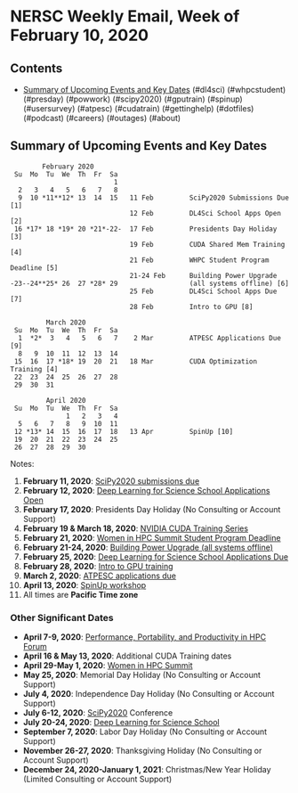 # NERSC Weekly Email, Week of February 10, 2020 #

## Contents ## 

- [Summary of Upcoming Events and Key Dates](#dates)
(#dl4sci)
(#whpcstudent)
(#presday)
(#powwork)
(#scipy2020)
(#gputrain)
(#spinup)
(#usersurvey)
(#atpesc)
(#cudatrain)
(#gettinghelp)
(#dotfiles)
(#podcast)
(#careers)
(#outages)
(#about)

## Summary of Upcoming Events and Key Dates <a name="dates"/></a> ##

            February 2020   
     Su  Mo  Tu  We  Th  Fr  Sa
                              1 
      2   3   4   5   6   7   8    
      9  10 *11**12* 13  14  15   11 Feb         SciPy2020 Submissions Due [1]
                                  12 Feb         DL4Sci School Apps Open [2]
     16 *17* 18 *19* 20 *21*-22-  17 Feb         Presidents Day Holiday [3]
                                  19 Feb         CUDA Shared Mem Training [4]
                                  21 Feb         WHPC Student Program Deadline [5]
                                  21-24 Feb      Building Power Upgrade
    -23--24**25* 26  27 *28* 29                  (all systems offline) [6]
                                  25 Feb         DL4Sci School Apps Due [7]
                                  28 Feb         Intro to GPU [8]

             March 2020     
     Su  Mo  Tu  We  Th  Fr  Sa
      1  *2*  3   4   5   6   7    2 Mar         ATPESC Applications Due [9]
      8   9  10  11  12  13  14 
     15  16  17 *18* 19  20  21   18 Mar         CUDA Optimization Training [4]
     22  23  24  25  26  27  28 
     29  30  31 

             April 2020
     Su  Mo  Tu  We  Th  Fr  Sa
                  1   2   3   4
      5   6   7   8   9  10  11
     12 *13* 14  15  16  17  18   13 Apr         SpinUp [10]
     19  20  21  22  23  24  25
     26  27  28  29  30     

Notes:

1. **February 11, 2020**: [SciPy2020 submissions due](#scipy2020)
2. **February 12, 2020**: [Deep Learning for Science School Applications Open](#dl4sci)
3. **February 17, 2020**: Presidents Day Holiday (No Consulting or Account Support)
4. **February 19 & March 18, 2020**: [NVIDIA CUDA Training Series](#cudatrain)
5. **February 21, 2020**: [Women in HPC Summit Student Program Deadline](#whpcstudent)
6. **February 21-24, 2020**: [Building Power Upgrade (all systems offline)](#powwork)
7. **February 25, 2020**: [Deep Learning for Science School Applications Due](#dl4sci)
8. **February 28, 2020**: [Intro to GPU training](#gputrain)
9. **March 2, 2020**: [ATPESC applications due](#atpesc)
10. **April 13, 2020**: [SpinUp workshop](#spinup)
11. All times are **Pacific Time zone**


### Other Significant Dates ###

- **April 7-9, 2020**: [Performance, Portability, and Productivity in HPC Forum](https://p3hpcforum2020.alcf.anl.gov/)
- **April 16 & May 13, 2020**: Additional CUDA Training dates
- **April 29-May 1, 2020**: [Women in HPC Summit](https://womeninhpc.org/events/summit-2020)
- **May 25, 2020**: Memorial Day Holiday (No Consulting or Account Support)
- **July 4, 2020**: Independence Day Holiday (No Consulting or Account Support)
- **July 6-12, 2020**: [SciPy2020](https://www.scipy2020.scipy.org/) Conference
- **July 20-24, 2020**: [Deep Learning for Science School](https://dl4sci-school.lbl.gov/)
- **September 7, 2020**: Labor Day Holiday (No Consulting or Account Support)
- **November 26-27, 2020**: Thanksgiving Holiday (No Consulting or Account Support)
- **December 24, 2020-January 1, 2021**: Christmas/New Year Holiday (Limited Consulting or Account Support)


